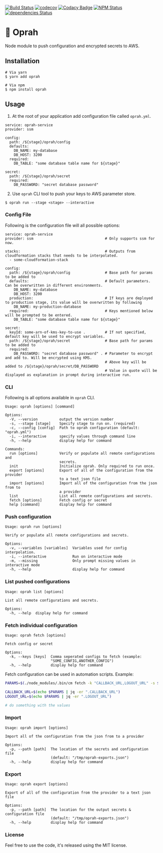 [![Build Status][github-actions-image]][github-actions-url]
[![codecov](https://codecov.io/gh/ACloudGuru/oprah/branch/master/graph/badge.svg)](https://codecov.io/gh/ACloudGuru/oprah)
[![Codacy Badge][codacy-image]][codacy-url]
[![NPM Status][npm-image]][npm-url]
[![dependencies Status][dependencies-image]][dependencies-url]


# 🐝 Oprah

Node module to push configuration and encrypted secrets to AWS.

## Installation

```
# Via yarn
$ yarn add oprah

# Via npm
$ npm install oprah
```

## Usage

1. At the root of your application add configuration file called `oprah.yml`.

```
service: oprah-service
provider: ssm

config:
  path: /${stage}/oprah/config
  defaults:
    DB_NAME: my-database
    DB_HOST: 3200
  required:
    DB_TABLE: "some database table name for ${stage}"

secret:
  path: /${stage}/oprah/secret
  required:
    DB_PASSWORD: "secret database password"
```

2. Use `oprah` CLI tool to push your keys to AWS parameter store.

```
$ oprah run --stage <stage> --interactive
```

### Config File

Following is the configuration file will all possible options:


```
service: oprah-service
provider: ssm                                 # Only supports ssm for now.

stacks:                                       # Outputs from cloudformation stacks that needs to be interpolated.
  - some-cloudformation-stack

config:
  path: /${stage}/oprah/config                # Base path for params to be added to
  defaults:                                   # Default parameters. Can be overwritten in different environments.
    DB_NAME: my-database
    DB_HOST: 3200
  production:                                 # If keys are deployed to production stage, its value will be overwritten by following
    DB_NAME: my-production-database
  required:                                   # Keys mentioned below will be prompted to be entered.
    DB_TABLE: "some database table name for ${stage}"

secret:
  keyId: some-arn-of-kms-key-to-use .         # If not specified, default key will be used to encrypt variables.
  path: /${stage}/oprah/secret                # Base path for params to be added to
  required:
    DB_PASSWORD: "secret database password" . # Parameter to encrypt and add to. Will be encrypted using KMS.
                                              # Above key will be added to /${stage}/oprah/secret/DB_PASSWORD
                                              # Value in quote will be displayed as explanation in prompt during interactive run.
```

### CLI

Following is all options available in `oprah` CLI.

```
Usage: oprah [options] [command]

Options:
  -V, --version          output the version number
  -s, --stage [stage]    Specify stage to run on. (required)
  -c, --config [config]  Path to oprah configuration (default: "oprah.yml")
  -i, --interactive      specify values through command line
  -h, --help             display help for command

Commands:
  run [options]          Verify or populate all remote configurations and
                         secrets.
  init                   Initialize oprah. Only required to run once.
  export [options]       Export of all of the configuration from the provider
                         to a text json file
  import [options]       Import all of the configuration from the json from to
                         a provider
  list                   List all remote configurations and secrets.
  fetch [options]        Fetch config or secret
  help [command]         display help for command
```

### Push configuration

```
Usage: oprah run [options]

Verify or populate all remote configurations and secrets.

Options:
  -v, --variables [variables]  Variables used for config interpolation.
  -i, --interactive            Run on interactive mode
  -m, --missing                Only prompt missing values in interactive mode
  -h, --help                   display help for command
```

### List pushed configurations

```
Usage: oprah list [options]

List all remote configurations and secrets.

Options:
  -h, --help  display help for command
```

### Fetch individual configuration

```
Usage: oprah fetch [options]

Fetch config or secret

Options:
  -k, --keys [keys]  Comma seperated configs to fetch (example:
                     "SOME_CONFIG,ANOTHER_CONFIG")
  -h, --help         display help for command
```

Fetch configuration can be used in automation scripts. Example:

```bash
PARAMS=$(./node_modules/.bin/cm fetch -k "CALLBACK_URL,LOGOUT_URL" -s $STAGE)

CALLBACK_URL=$(echo $PARAMS | jq -er ".CALLBACK_URL")
LOGOUT_URL=$(echo $PARAMS | jq -er ".LOGOUT_URL")

# do something with the values
```

### Import

```
Usage: oprah import [options]

Import all of the configuration from the json from to a provider

Options:
  -p, --path [path]  The location of the secrets and configuration file
                     (default: "/tmp/oprah-exports.json")
  -h, --help         display help for command
```

### Export

```
Usage: oprah export [options]

Export of all of the configuration from the provider to a text json file

Options:
  -p, --path [path]  The location for the output secrets & configuration file
                     (default: "/tmp/oprah-exports.json")
  -h, --help         display help for command
```

### License

Feel free to use the code, it's released using the MIT license.

[github-actions-image]: https://github.com/acloudguru/oprah/actions/workflows/publish.yml/badge.svg
[github-actions-url]: https://github.com/ACloudGuru/oprah/actions/workflows/publish.yml
[dependencies-image]:https://david-dm.org/ACloudGuru/oprah/status.svg
[dependencies-url]:https://david-dm.org/ACloudGuru/oprah
[npm-image]:https://img.shields.io/npm/v/oprah.svg
[npm-url]:https://www.npmjs.com/package/oprah
[codacy-image]:https://api.codacy.com/project/badge/Grade/6464d14b26214357ba838d2cdbdfcb8e
[codacy-url]:https://www.codacy.com/app/subash.adhikari/oprah?utm_source=github.com&amp;utm_medium=referral&amp;utm_content=ACloudGuru/oprah&amp;utm_campaign=Badge_Grade

